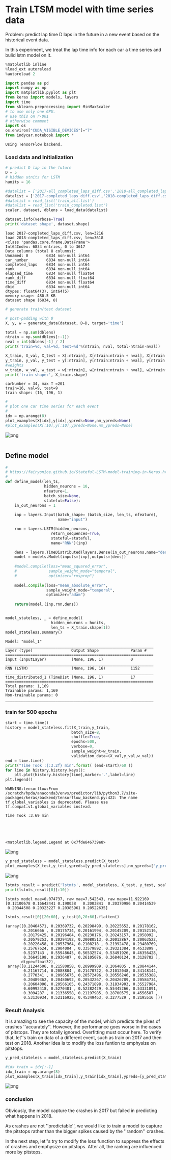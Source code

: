 
# Train LTSM model with time series data

Problem: predict lap time D laps in the future in a new event based on the historical event data.

In this experiment, we treat the lap time info for each car a time series and bulid lstm model on it.



```python
%matplotlib inline
%load_ext autoreload
%autoreload 2

import pandas as pd
import numpy as np
import matplotlib.pyplot as plt
from keras import models, layers
import time
from sklearn.preprocessing import MinMaxScaler
# to use only one GPU.
# use this on r-001
# otherwise comment
import os
os.environ["CUDA_VISIBLE_DEVICES"]="7"
from indycar.notebook import *
```

    Using TensorFlow backend.


### Load data and Initialization


```python
# predict D lap in the future
D = 5 
# hidden utnits for LSTM
hunits = 16
```


```python
#datalist = ['2017-all_completed_laps_diff.csv','2018-all_completed_laps_diff.csv' ]
datalist = ['2017-completed_laps_diff.csv','2018-completed_laps_diff.csv' ]
#datalist = read_list('train_all.list')
#datalist = read_list('train_completed.list')
scaler, dataset, dblens = load_data(datalist)

dataset.info(verbose=True)
print('dataset shape', dataset.shape)
```

    load 2017-completed_laps_diff.csv, len=3216
    load 2018-completed_laps_diff.csv, len=3618
    <class 'pandas.core.frame.DataFrame'>
    Int64Index: 6834 entries, 0 to 3617
    Data columns (total 8 columns):
    Unnamed: 0        6834 non-null int64
    car_number        6834 non-null int64
    completed_laps    6834 non-null int64
    rank              6834 non-null int64
    elapsed_time      6834 non-null float64
    rank_diff         6834 non-null float64
    time_diff         6834 non-null float64
    dbid              6834 non-null int64
    dtypes: float64(3), int64(5)
    memory usage: 480.5 KB
    dataset shape (6834, 8)



```python
# generate train/test dataset

# post-padding with 0
X, y, w = generate_data(dataset, D=D, target='time')

total = np.sum(dblens)
ntrain = np.sum(dblens[:-1])
nval = int(dblens[-1] / 2)
print('train=%d, val=%d, test=%d'%(ntrain, nval, total-ntrain-nval))

X_train, X_val, X_test = X[:ntrain], X[ntrain:ntrain + nval], X[ntrain + nval:]
y_train, y_val, y_test = y[:ntrain], y[ntrain:ntrain + nval], y[ntrain + nval:]
#weights
w_train, w_val, w_test = w[:ntrain], w[ntrain:ntrain + nval], w[ntrain+nval:]
print('train shape:', X_train.shape)
```

    carNumber = 34, max T =201
    train=16, val=9, test=9
    train shape: (16, 196, 1)



```python
#
# plot one car time series for each event
#
idx = np.arange(8)
plot_examples(X[idx],y[idx],ypreds=None,nm_ypreds=None)
#plot_examples(X[:10],y[:10],ypreds=None,nm_ypreds=None)
```


![png](output_6_0.png)



```python

```

## Define model


```python
#
# https://fairyonice.github.io/Stateful-LSTM-model-training-in-Keras.html
#
def define_model(len_ts,
                 hidden_neurons = 10,
                 nfeature=1,
                 batch_size=None,
                 stateful=False):
    in_out_neurons = 1
    
    inp = layers.Input(batch_shape= (batch_size, len_ts, nfeature),
                       name="input")  

    rnn = layers.LSTM(hidden_neurons, 
                    return_sequences=True,
                    stateful=stateful,
                    name="RNN")(inp)

    dens = layers.TimeDistributed(layers.Dense(in_out_neurons,name="dense"))(rnn)
    model = models.Model(inputs=[inp],outputs=[dens])
    
    #model.compile(loss="mean_squared_error",
    #              sample_weight_mode="temporal",
    #              optimizer="rmsprop")
    
    model.compile(loss="mean_absolute_error",
                  sample_weight_mode="temporal",
                  optimizer="adam")
    
    return(model,(inp,rnn,dens))
```


```python

model_stateless, _ = define_model(
                    hidden_neurons = hunits,
                    len_ts = X_train.shape[1])
model_stateless.summary()
```

    Model: "model_1"
    _________________________________________________________________
    Layer (type)                 Output Shape              Param #   
    =================================================================
    input (InputLayer)           (None, 196, 1)            0         
    _________________________________________________________________
    RNN (LSTM)                   (None, 196, 16)           1152      
    _________________________________________________________________
    time_distributed_1 (TimeDist (None, 196, 1)            17        
    =================================================================
    Total params: 1,169
    Trainable params: 1,169
    Non-trainable params: 0
    _________________________________________________________________


### train for 500 epochs



```python
start = time.time()
history = model_stateless.fit(X_train,y_train,
                             batch_size=8,
                             shuffle=True,
                             epochs=500,
                             verbose=0,
                             sample_weight=w_train,
                             validation_data=(X_val,y_val,w_val))
end = time.time()
print("Time Took :{:3.2f} min".format( (end-start)/60 ))
for line in history.history.keys():
    plt.plot(history.history[line],marker='.',label=line)
plt.legend()
```

    WARNING:tensorflow:From /scratch/hpda/anaconda3/envs/predictor/lib/python3.7/site-packages/keras/backend/tensorflow_backend.py:422: The name tf.global_variables is deprecated. Please use tf.compat.v1.global_variables instead.
    
    Time Took :3.69 min





    <matplotlib.legend.Legend at 0x7fde846739e8>




![png](output_12_2.png)



```python
y_pred_stateless = model_stateless.predict(X_test)
plot_examples(X_test,y_test,ypreds=[y_pred_stateless],nm_ypreds=["y_pred stateless"])
```


![png](output_13_0.png)



```python
lstmts_result = predict('lstmts', model_stateless, X_test, y_test, scaler)
print(lstmts_result[0][:10])
```

    lstmts model mae=0.074737, raw mae=7.542543, raw mape=11.922169
    [0.12100678 0.16642441 0.190038   0.2003841  0.20370986 0.20414539
     0.20344508 0.20323227 0.20385961 0.20522635]



```python
lstmts_result[0][20:60], y_test[0,20:60].flatten()
```




    (array([0.20464571, 0.20369732, 0.20298499, 0.20225652, 0.20178162,
            0.2016666 , 0.20175734, 0.20161994, 0.20145209, 0.20152116,
            0.20179425, 0.20196484, 0.20230176, 0.20243157, 0.2058092 ,
            0.20579253, 0.20294192, 0.20080513, 0.20012867, 0.20063522,
            0.20226458, 0.20537964, 0.2108218 , 0.21992478, 0.23480769,
            0.25767624, 0.2904004 , 0.33579892, 0.39321384, 0.4533899 ,
            0.5237143 , 0.55948645, 0.56532574, 0.53491926, 0.46356428,
            0.36645198, 0.2936487 , 0.26105076, 0.26840124, 0.3128782 ],
           dtype=float32),
     array([0.21244506, 0.21580858, 0.20999909, 0.2064805 , 0.20844144,
            0.21167714, 0.2088804 , 0.21470722, 0.21012048, 0.34148144,
            0.2770341 , 0.20965675, 0.20572496, 0.20556246, 0.20535388,
            0.20489362, 0.20480692, 0.20532267, 0.20426789, 0.20584734,
            0.20604006, 0.20566105, 0.24371898, 0.31834903, 0.35527984,
            0.60992418, 0.5270481 , 0.52382429, 0.55445266, 0.53331091,
            0.3094287 , 0.21336558, 0.21197985, 0.28700575, 0.4556587 ,
            0.53130934, 0.52116925, 0.45349463, 0.3277529 , 0.2195516 ]))



### Result Analysis

It is amazing to see the capacity of the model, which predicts the pikes of crashes ''accurately''.
However, the performance goes worse in the cases of pitstops. They are totally ignored.
Overfitting must occur here.
To verify that, let''s train on data of a different event, such as train on 2017 and then test on 2018. 
Another idea is to modify the loss funtion to emphysize on pitstops.




```python
y_pred_stateless = model_stateless.predict(X_train)

#idx_train = idx[:-1]
idx_train = np.arange(8)
plot_examples(X_train[idx_train],y_train[idx_train],ypreds=[y_pred_stateless[idx_train]],nm_ypreds=["y_pred stateless"])
```


![png](output_17_0.png)


### conclusion

Obviously, the model capture the crashes in 2017 but failed in predicting what happens in 2018.

As crashes are not ''predictable'', we would like to train a model to capture the pitstops rather than the bigger
spikes caused by the ''random'' crashes.

In the next step, let''s try to modify the loss function to suppress the effects of crashes and emphysize on 
pitstops. After all, the ranking are influenced more by pitstops.



```python

```
